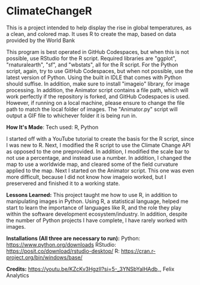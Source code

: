 # ClimateChangeR

This is a project intended to help display the rise in global temperatures, as a clean, and colored map. It uses R to create the map, based on data provided by the World Bank


This program is best operated in GitHub Codespaces, but when this is not possible, use RStudio for the R script. Required libraries are "ggplot", "rnaturalearth", "sf", and "wbstats", all for the R script. For the Python script, again, try to use GitHub Codespaces, but when not possible, use the latest version of Python. Using the built in IDLE that comes with Python should suffise. In addition, make sure to install "imageio" library, for image processing. In addition, the Animator script contains a file path, which will work perfectly if the repository is forked, and GitHub Codespaces is used. However, if running on a local machine, please ensure to change the file path to match the local folder of images. The "Animator.py" script will output a GIF file to whichever folder it is being run in. 


**How It's Made**:
Tech used: R, Python

I started off with a YouTube tutorial to create the basis for the R script, since I was new to R. Next, I modified the R script to use the Climate Change API as opposed to the one preprovided. In addition, I modified the scale bar to not use a percentage, and instead use a number. In addition, I changed the map to use a worldwide map, and cleared some of the field curvature applied to the map. Next I started on the Animator script. This one was even more difficult, because I did not know how imageio worked, but I preservered and finished it to a working state. 


**Lessons Learned:**
This project taught me how to use R, in addition to manipulating images in Python. Using R, a statistical language, helped me start to learn the importance of languages like R, and the role they play within the software development ecosystem/industry. In addition, despite the number of Python projects I have complete, I have rarely worked with images. 


**Installations (All three are necessary to run):**
Python: https://www.python.org/downloads
RStudio: https://posit.co/download/rstudio-desktop/
R: https://cran.r-project.org/bin/windows/base/


**Credits:**
https://youtu.be/KZcKv3HgzII?si=5-_3YNSbYalHAdb_, Felix Analytics 
